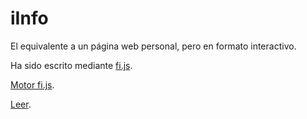 # iInfo

El equivalente a un página web personal, pero en formato interactivo.

Ha sido escrito mediante [fi.js](http://github.com/baltasarq/fi-js).

[Motor fi.js](http://github.com/baltasarq/fi-js).

[Leer](https://baltasarq.github.io/iinfo/).
